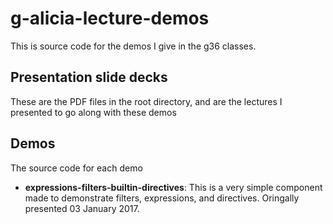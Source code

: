 # g-alicia-lecture-demos

This is source code for the demos I give in the g36 classes.

## Presentation slide decks

These are the PDF files in the root directory, and are the lectures I presented to go along with these demos

## Demos

The source code for each demo 

+ **expressions-filters-builtin-directives**: This is a very simple component made to demonstrate filters, expressions, and directives. Oringally presented 03 January 2017.

